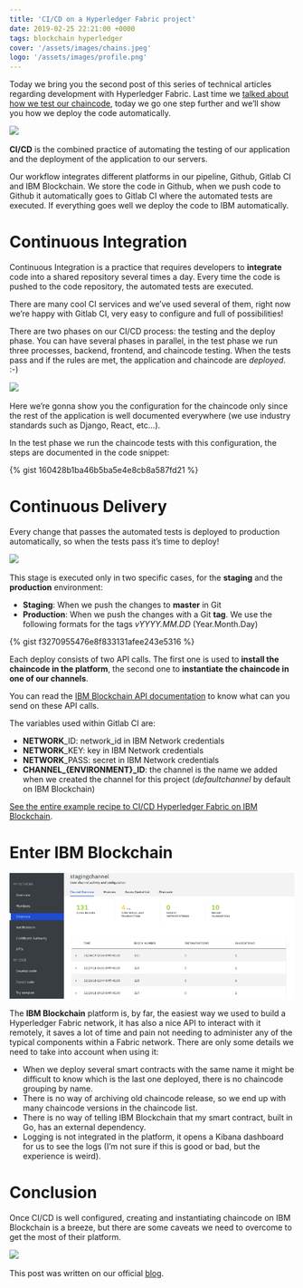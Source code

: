 ```yaml
---
title: 'CI/CD on a Hyperledger Fabric project'
date: 2019-02-25 22:21:00 +0000
tags: blockchain hyperledger
cover: '/assets/images/chains.jpeg'
logo: '/assets/images/profile.png'
---
```


Today we bring you the second post of this series of technical articles regarding development with Hyperledger Fabric.
Last time we [talked about how we test our chaincode](https://medium.com/theneonproject/testing-chaincode-on-hyperledger-fabric-22b50a3c1af1),
today we go one step further and we’ll show you how we deploy the code automatically.

![](https://media.giphy.com/media/26DNdV3b6dqn1jzR6/giphy.gif)

**CI/CD** is the combined practice of automating the testing of our application and the deployment of the application to our servers.

Our workflow integrates different platforms in our pipeline, Github, Gitlab CI and IBM Blockchain. We store the code in Github, when we push code to Github it automatically goes to Gitlab CI where the automated tests are executed. If everything goes well we deploy the code to IBM automatically.

# Continuous Integration

Continuous Integration is a practice that requires developers to **integrate** code into a shared repository several times a day. Every time the code is pushed to the code repository, the automated tests are executed.

There are many cool CI services and we’ve used several of them, right now we’re happy with Gitlab CI, very easy to configure and full of possibilities!

There are two phases on our CI/CD process: the testing and the deploy phase. You can have several phases in parallel, in the test phase we run three processes, backend, frontend, and chaincode testing. When the tests pass and if the rules are met, the application and chaincode are *deployed*. :-)

![](https://media.giphy.com/media/KsCtl2h2RZKso/giphy.gif)

Here we’re gonna show you the configuration for the chaincode only since the rest of the application is well documented everywhere (we use industry standards such as Django, React, etc…).

In the test phase we run the chaincode tests with this configuration, the steps are documented in the code snippet:

{% gist 160428b1ba46b5ba5e4e8cb8a587fd21 %}

# Continuous Delivery

Every change that passes the automated tests is deployed to production automatically, so when the tests pass it’s time to deploy!

![](https://media.giphy.com/media/CDZwopbecAbIc/giphy.gif)

This stage is executed only in two specific cases, for the **staging** and the **production** environment:

- **Staging**: When we push the changes to **master** in Git
- **Production**: When we push the changes with a Git **tag**. We use the following formats for the tags *vYYYY.MM.DD* (Year.Month.Day)

{% gist f3270955476e8f833131afee243e5316 %}

Each deploy consists of two API calls. The first one is used to **install the chaincode in the platform**, the second one to **instantiate the chaincode in one of our channels**.

You can read the [IBM Blockchain API documentation](https://blockchain-starter.eu-gb.bluemix.net/api-docs/#/Channels/instantiateChaincode) to know what can you send on these API calls.

The variables used within Gitlab CI are:

* **NETWORK**_ID: network_id in IBM Network credentials
* **NETWORK**_KEY: key in IBM Network credentials
* **NETWORK**_PASS: secret in IBM Network credentials
* **CHANNEL_{ENVIRONMENT}_ID**: the channel is the name we added when we created the channel for this project (*defaultchannel* by default on IBM Blockchain)

[See the entire example recipe to CI/CD Hyperledger Fabric on IBM Blockchain](https://gist.github.com/javaguirre/24130c063131f7c5a0bee1022b4ebdac).

# Enter IBM Blockchain

![](/assets/images/hl-fabric.png)

The **IBM Blockchain** platform is, by far, the easiest way we used to build a Hyperledger Fabric network, it has also a nice API to interact with it remotely, it saves a lot of time and pain not needing to administer any of the typical components within a Fabric network. There are only some details we need to take into account when using it:

* When we deploy several smart contracts with the same name it might be difficult to know which is the last one deployed, there is no chaincode grouping by name.
* There is no way of archiving old chaincode release, so we end up with many chaincode versions in the chaincode list.
* There is no way of telling IBM Blockchain that my smart contract, built in Go, has an external dependency.
* Logging is not integrated in the platform, it opens a Kibana dashboard for us to see the logs (I’m not sure if this is good or bad, but the experience is weird).

# Conclusion

Once CI/CD is well configured, creating and instantiating chaincode on IBM Blockchain is a breeze, but there are some caveats we need to overcome to get the most of their platform.

![](https://media.giphy.com/media/KINAUcarXNxWE/giphy.gif)

This post was written on our official [blog](https://medium.com/theneonproject/testing-chaincode-on-hyperledger-fabric-22b50a3c1af1).
